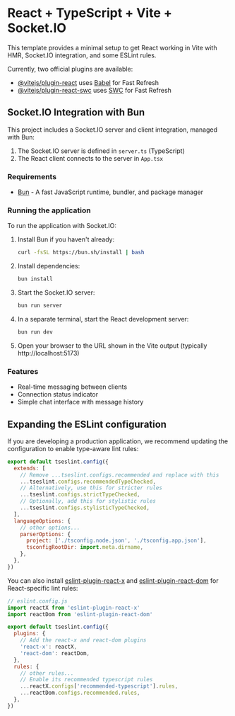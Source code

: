 # React + TypeScript + Vite + Socket.IO

This template provides a minimal setup to get React working in Vite with HMR, Socket.IO integration, and some ESLint rules.

Currently, two official plugins are available:

- [@vitejs/plugin-react](https://github.com/vitejs/vite-plugin-react/blob/main/packages/plugin-react) uses [Babel](https://babeljs.io/) for Fast Refresh
- [@vitejs/plugin-react-swc](https://github.com/vitejs/vite-plugin-react/blob/main/packages/plugin-react-swc) uses [SWC](https://swc.rs/) for Fast Refresh

## Socket.IO Integration with Bun

This project includes a Socket.IO server and client integration, managed with Bun:

1. The Socket.IO server is defined in `server.ts` (TypeScript)
2. The React client connects to the server in `App.tsx`

### Requirements

- [Bun](https://bun.sh/) - A fast JavaScript runtime, bundler, and package manager

### Running the application

To run the application with Socket.IO:

1. Install Bun if you haven't already:
   ```bash
   curl -fsSL https://bun.sh/install | bash
   ```

2. Install dependencies:
   ```bash
   bun install
   ```

3. Start the Socket.IO server:
   ```bash
   bun run server
   ```

4. In a separate terminal, start the React development server:
   ```bash
   bun run dev
   ```

5. Open your browser to the URL shown in the Vite output (typically http://localhost:5173)

### Features

- Real-time messaging between clients
- Connection status indicator
- Simple chat interface with message history

## Expanding the ESLint configuration

If you are developing a production application, we recommend updating the configuration to enable type-aware lint rules:

```js
export default tseslint.config({
  extends: [
    // Remove ...tseslint.configs.recommended and replace with this
    ...tseslint.configs.recommendedTypeChecked,
    // Alternatively, use this for stricter rules
    ...tseslint.configs.strictTypeChecked,
    // Optionally, add this for stylistic rules
    ...tseslint.configs.stylisticTypeChecked,
  ],
  languageOptions: {
    // other options...
    parserOptions: {
      project: ['./tsconfig.node.json', './tsconfig.app.json'],
      tsconfigRootDir: import.meta.dirname,
    },
  },
})
```

You can also install [eslint-plugin-react-x](https://github.com/Rel1cx/eslint-react/tree/main/packages/plugins/eslint-plugin-react-x) and [eslint-plugin-react-dom](https://github.com/Rel1cx/eslint-react/tree/main/packages/plugins/eslint-plugin-react-dom) for React-specific lint rules:

```js
// eslint.config.js
import reactX from 'eslint-plugin-react-x'
import reactDom from 'eslint-plugin-react-dom'

export default tseslint.config({
  plugins: {
    // Add the react-x and react-dom plugins
    'react-x': reactX,
    'react-dom': reactDom,
  },
  rules: {
    // other rules...
    // Enable its recommended typescript rules
    ...reactX.configs['recommended-typescript'].rules,
    ...reactDom.configs.recommended.rules,
  },
})
```
